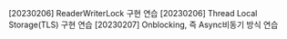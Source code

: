 
[20230206] ReaderWriterLock 구현 연습
[20230206] Thread Local Storage(TLS) 구현 연습
[20230207] Onblocking, 즉 Async비동기 방식 연습